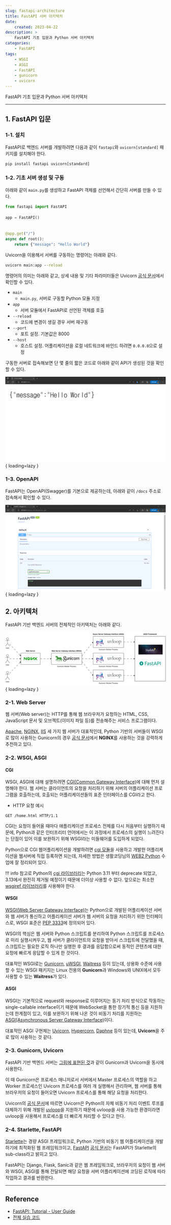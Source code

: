 ```yaml
---
slug: fastapi-architecture
title: FastAPI 서버 아키텍처
date:
    created: 2023-04-22
description: >
    FastAPI 기초 입문과 Python 서버 아키텍처
categories:
    - FastAPI
tags:
    - WSGI
    - ASGI
    - FastAPI
    - gunicorn
    - uvicorn
---
```


FastAPI 기초 입문과 Python 서버 아키텍처  

<!-- more -->

---

## 1. FastAPI 입문

### 1-1. 설치

FastAPI로 백엔드 서버를 개발하려면 다음과 같이 `fastapi`와 `uvicorn[standard]` 패키지를 설치해야 한다.  

```bat
pip install fastapi uvicorn[standard]
```

### 1-2. 기초 서버 생성 및 구동

아래와 같이 `main.py`를 생성하고 FastAPI 객체를 선언해서 간단히 서버를 만들 수 있다.  

```python title="main.py"
from fastapi import FastAPI

app = FastAPI()


@app.get("/")
async def root():
    return {"message": "Hello World"}
```

Uvicorn을 이용해서 서버를 구동하는 명령어는 아래와 같다.  

```bat
uvicorn main:app --reload
```

명령어의 의미는 아래와 같고, 상세 내용 및 기타 파라미터들은 Uvicorn [공식 문서](https://www.uvicorn.org/settings/)에서 확인할 수 있다.  

- `main`
    - `main.py`, 서버로 구동할 Python 모듈 지정
- `app`
    - 서버 모듈에서 FastAPI로 선언된 객체를 호출
- `--reload`
    - 코드에 변경이 생길 경우 서버 재구동
- `--port`
    - 포트 설정. 기본값은 8000
- `--host`
    - 호스트 설정. 어플리케이션을 로컬 네트워크에 바인드 하려면 `0.0.0.0`으로 설정

구동한 서버로 접속해보면 단 몇 줄의 짧은 코드로 아래와 같이 API가 생성된 것을 확인할 수 있다.  

![fastapi_firstlook](img/fastapi_firstlook.png){ loading=lazy }

### 1-3. OpenAPI

FastAPI는 OpenAPI(Swagger)를 기본으로 제공하는데, 아래와 같이 `/docs` 주소로 접속해서 확인할 수 있다.  

![fastapi_docs](img/fastapi_docs.png){ loading=lazy }

## 2. 아키텍처

FastAPI 기반 백엔드 서버의 전체적인 아키텍처는 아래와 같다.  

![fastapi_server_architecture](img/fastapi_server_architecture.png){ loading=lazy }

### 2-1. Web Server

웹 서버(Web server)는 HTTP를 통해 웹 브라우저가 요청하는 HTML, CSS, JavaScript 문서 및 오브젝트(이미지 파일 등)를 전송해주는 서비스 프로그램이다.  

[Apache](https://httpd.apache.org/), [NGINX](https://www.nginx.com/), [IIS](https://www.iis.net/) 세 가지 웹 서버가 대표적인데, Python 기반의 서버들이 WSGI로 많이 사용하는 Gunicorn의 경우 [공식 문서](https://docs.gunicorn.org/en/latest/deploy.html#nginx-configuration)에서 **NGINX**를 사용하는 것을 강력하게 추천하고 있다.  

### 2-2. WSGI, ASGI

#### CGI

WSGI, ASGI에 대해 설명하려면 [CGI(Common Gateway Interface)](https://en.wikipedia.org/wiki/Common_Gateway_Interface)에 대해 먼저 설명해야 한다. 웹 서버는 클라이언트의 요청을 처리하기 위해 서버의 어플리케이션 프로그램을 호출하는데, 호출되는 어플리케이션들의 표준 인터페이스를 CGI라고 한다.  

- HTTP 요청 예시

```
GET /home.html HTTP/1.1
```

CGI는 요청이 들어올 때마다 애플리케이션 프로세스 전체를 다시 처음부터 실행하기 때문에, Python과 같은 인터프리터 언어에서는 이 과정에서 프로세스의 실행이 느려진다는 단점이 있어 이를 보완하기 위해 WSGI라는 미들웨어를 도입하게 되었다.  

Python으로 CGI 웹어플리케이션을 개발하려면 [cgi 모듈](https://docs.python.org/3/library/cgi.html)을 사용하고 개발한 어플리케이션을 웹서버에 직접 등록하면 되는데, 자세한 방법은 생활코딩님의 [WEB2 Python](https://youtube.com/playlist?list=PLuHgQVnccGMDMxfZEpLbzHPZUEwObEaZq) 수업에 잘 정리되어 있다.  

!!! info
    참고로 Python의 [cgi 라이브러리](https://docs.python.org/3/library/cgi.html)는 Python 3.11 부터 deprecate 되었고, 3.13에서 완전히 제거될 예정이기 때문에 더이상 사용할 수 없다. 앞으로는 최소한 [wsgiref 라이브러리](https://docs.python.org/3/library/wsgiref.html)를 사용해야 한다.  

#### WSGI

[WSGI(Web Server Gateway Interface)](https://wsgi.readthedocs.io/)는 Python으로 개발된 어플리케이션 서버와 웹 서버가 통신하고 어플리케이션 서버가 웹 서버의 요청을 처리하기 위한 인터페이스로, WSGI 표준은 [PEP 3333](https://peps.python.org/pep-3333/)에 정의되어 있다.  

WSGI의 핵심은 웹 서버와 Python 스크립트를 분리하여 Python 스크립트를 프로세스로 미리 실행시켜두고, 웹 서버가 클라이언트의 요청을 받아서 스크립트에 전달했을 때, 스크립트는 필요한 로직 하나만 실행한 후 결과를 응답함으로써 동적인 콘텐츠에 대한 요청에 빠르게 응답할 수 있게 한 것이다.  

대표적인 WSGI로는 [Gunicorn](https://gunicorn.org/), [uWSGI](https://uwsgi-docs.readthedocs.io/en/latest/), [Waitress](https://docs.pylonsproject.org/projects/waitress/en/latest/) 등이 있는데, 상용화 수준에 사용할 수 있는 WSGI 패키지는 Linux 전용의 **Gunicorn**과 Windows와 UNIX에서 모두 사용할 수 있는 **Waitress**가 있다.  

#### ASGI

WSGI는 기본적으로 request와 response로 이루어지는 동기 처리 방식으로 작동하는 single-callable interface이기 때문에 WebSocket을 통한 장기적 통신 등을 지원하는데 한계점이 있고, 이를 보완하기 위해 나온 것이 비동기 처리를 지원하는 [ASGI(Asynchronous Server Gateway Interface)](https://asgi.readthedocs.io/)이다.  

대표적인 ASGI 구현체는 [Uvicorn](https://www.uvicorn.org/), [Hypercorn](https://pgjones.gitlab.io/hypercorn/), [Daphne](https://github.com/django/daphne) 등이 있는데, **Uvicorn**을 주로 많이 사용하는 것 같다.  

### 2-3. Gunicorn, Uvicorn

FastAPI 기반 백엔드 서버는 [그림에 표현된 것](#2)과 같이 Gunicorn과 Uvicorn을 동시에 사용한다.  

이 때 Gunicorn은 프로세스 매니저로서 서버에서 Master 프로세스의 역할을 하고 Worker 프로세스인 Uvicorn 프로세스를 여러 개 실행해서 관리하며, 웹 서버를 통해 브라우저의 요청이 들어오면 Uvicorn 프로세스를 통해 해당 요청을 처리한다.  

Uvicorn의 [공식 문서](https://www.uvicorn.org/settings/#implementation)에 따르면 Uvicorn은 Python의 자체 비동기 처리 이벤트 루프를 대체하기 위해 개발된 [uvloop](https://uvloop.readthedocs.io/)을 지원하기 때문에 uvloop을 사용 가능한 환경이라면 uvloop을 사용해서 프로세스를 더 빠르게 처리할 수 있다고 한다.  

### 2-4. Starlette, FastAPI

[Starlette](https://www.starlette.io/)는 경량 ASGI 프레임워크로, Python 기반의 비동기 웹 어플리케이션을 개발하기에 최적화된 웹 프레임워크이고, [FastAPI](https://fastapi.tiangolo.com/) [공식 문서](https://fastapi.tiangolo.com/features/#starlette-features)는 FastAPI가 Starlette의 sub-class라고 밝히고 있다.  

FastAPI는 Django, Flask, Sanic과 같은 웹 프레임워크로, 브라우저의 요청이 웹 서버와 WSGI, ASGI를 통해 전달되면 해당 요청을 서버 어플리케이션에 코딩된 로직에 따라 작업하고 결과를 반환한다.  

---
## Reference
- [FastAPI: Tutorial - User Guide](https://fastapi.tiangolo.com/tutorial/)
- [전체 실습 코드](https://github.com/djccnt15/study_fastapi)